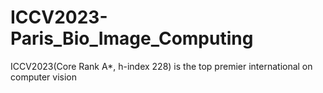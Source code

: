 # ICCV2023-Paris_Bio_Image_Computing
ICCV2023(Core Rank A*, h-index 228) is the top premier international on computer vision
